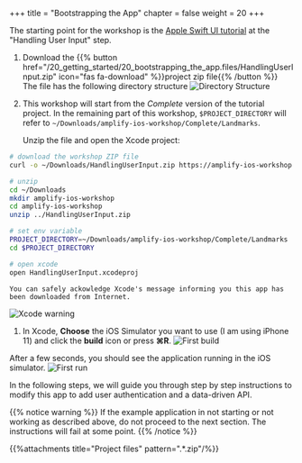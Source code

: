+++
title = "Bootstrapping the App"
chapter = false
weight = 20
+++

The starting point for the workshop is the [Apple Swift UI tutorial](https://developer.apple.com/tutorials/swiftui/tutorials) at the "Handling User Input" step.

1. Download the {{% button href="/20_getting_started/20_bootstrapping_the_app.files/HandlingUserInput.zip" icon="fas fa-download" %}}project zip file{{% /button %}}  
The file has the following directory structure
![Directory Structure](/images/20-10-directory-structure.png)

1. This workshop will start from the *Complete* version of the tutorial project.  In the remaining part of this workshop, `$PROJECT_DIRECTORY` will refer to `~/Downloads/amplify-ios-workshop/Complete/Landmarks`.  

    Unzip the file and open the Xcode project:

 ```bash
 # download the workshop ZIP file
 curl -o ~/Downloads/HandlingUserInput.zip https://amplify-ios-workshop.go-aws.com/20_getting_started/20_bootstrapping_the_app.files/HandlingUserInput.zip

 # unzip 
 cd ~/Downloads
 mkdir amplify-ios-workshop
 cd amplify-ios-workshop
 unzip ../HandlingUserInput.zip

 # set env variable
 PROJECT_DIRECTORY=~/Downloads/amplify-ios-workshop/Complete/Landmarks
 cd $PROJECT_DIRECTORY

 # open xcode 
 open HandlingUserInput.xcodeproj
 ```

    You can safely ackowledge Xcode's message informing you this app has been downloaded from Internet.
![Xcode warning](/images/20-20-xcode-warning.png)

1. In Xcode, **Choose** the iOS Simulator you want to use (I am using iPhone 11) and click the **build** icon <i class="far fa-caret-square-right"></i> or press **&#8984;R**.
![First build](/images/20-10-xcode.png)

After a few seconds, you should see the application running in the iOS simulator.
![First run](/images/20-10-app-start.png)

In the following steps, we will guide you through step by step instructions to modify this app to add user authentication and a data-driven API.

{{% notice warning %}}
If the example application in not starting or not working as described above, do not proceed to the next section. The instructions will fail at some point.</a>
{{% /notice %}}

{{%attachments title="Project files" pattern=".*.zip"/%}}
